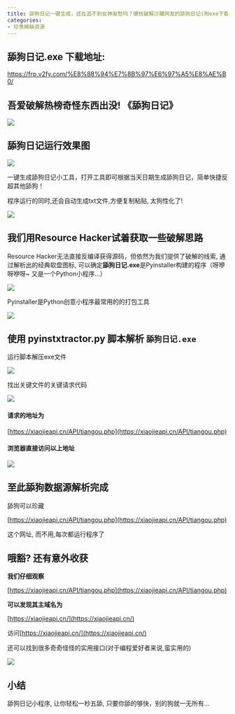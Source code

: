 ```yaml
---
title: 舔狗日记一键生成，还在追不到女神发愁吗？硬核破解沙雕网友的舔狗日记(附exe下载)
categories:
- 珍贵稀缺资源
---
```


## 舔狗日记.exe 下载地址:



https://frp.v2fy.com/%E8%88%94%E7%8B%97%E6%97%A5%E8%AE%B0/


## 吾爱破解热榜奇怪东西出没!  《舔狗日记》

![](https://v2fy.com/asset/0i/jikemiji/jikemiji-md/kr-000086.assets/1240.png)



## 舔狗日记运行效果图


![](https://v2fy.com/asset/0i/jikemiji/jikemiji-md/kr-000086.assets/strip.gif)

一键生成舔狗日记小工具，打开工具即可根据当天日期生成舔狗日记，简单快捷反超其他舔狗！

程序运行的同时,还会自动生成txt文件,方便复制粘贴, 太狗性化了!

![](https://v2fy.com/asset/0i/jikemiji/jikemiji-md/kr-000086.assets/1240-20200726135359573.png)


## 我们用Resource Hacker试着获取一些破解思路

Resource Hacker无法直接反编译获得源码，但依然为我们提供了破解的线索, 通过解析出的经典软盘图标, 可以确定**舔狗日记.exe**是Pyinstaller构建的程序（呀咿呀咿呀~ 又是一个Python小程序...）

![](https://v2fy.com/asset/0i/jikemiji/jikemiji-md/kr-000086.assets/1240-20200726135359630.png)

Pyinstaller是Python创意小程序最常用的的打包工具

![](https://v2fy.com/asset/0i/jikemiji/jikemiji-md/kr-000086.assets/1240-20200726135359563.png)



## 使用 pyinstxtractor.py 脚本解析 `舔狗日记.exe`

运行脚本解压exe文件

![](https://v2fy.com/asset/0i/jikemiji/jikemiji-md/kr-000086.assets/strip-20200726135400204.gif)

找出关键文件的关键请求代码

![](https://v2fy.com/asset/0i/jikemiji/jikemiji-md/kr-000086.assets/1240-20200726135359654.png)

#### 请求的地址为

[https://xiaojieapi.cn/API/tiangou.php](https://xiaojieapi.cn/API/tiangou.php)

#### 浏览器直接访问以上地址

![](https://v2fy.com/asset/0i/jikemiji/jikemiji-md/kr-000086.assets/1240-20200726135359520.png)

## 至此舔狗数据源解析完成

舔狗可以珍藏

[https://xiaojieapi.cn/API/tiangou.php](https://xiaojieapi.cn/API/tiangou.php)  

这个网址, 而不用,每次都运行程序了

## 哦豁? 还有意外收获

**我们仔细观察** 

[https://xiaojieapi.cn/API/tiangou.php](https://xiaojieapi.cn/API/tiangou.php)

**可以发现其主域名为**

[https://xiaojieapi.cn/](https://xiaojieapi.cn/)

访问[https://xiaojieapi.cn/](https://xiaojieapi.cn/) 

还可以找到很多奇奇怪怪的实用接口(对于编程爱好者来说,蛮实用的)

![](https://v2fy.com/asset/0i/jikemiji/jikemiji-md/kr-000086.assets/1240-20200726135359749.png)

## 小结

舔狗日记小程序, 让你轻松一秒五舔, 只要你舔的够快，别的狗就一无所有...





